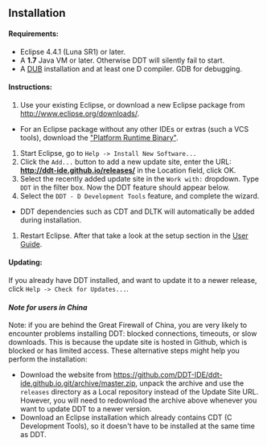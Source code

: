 ## Installation

#### Requirements: 
 * Eclipse 4.4.1 (Luna SR1) or later.
 * A **1.7** Java VM or later. Otherwise DDT will silently fail to start.
 * A [DUB](http://code.dlang.org/about) installation and at least one D compiler. GDB for debugging.

#### Instructions:
 1. Use your existing Eclipse, or download a new Eclipse package from http://www.eclipse.org/downloads/. 
  * For an Eclipse package without any other IDEs or extras (such a VCS tools), download the ["Platform Runtime Binary"](http://archive.eclipse.org/eclipse/downloads/drops4/R-4.4.1-201409250400/#PlatformRuntime). 
 1. Start Eclipse, go to `Help -> Install New Software...`
 1. Click the `Add...` button to add a new update site, enter the URL: **http://ddt-ide.github.io/releases/** in the Location field, click OK.
 1. Select the recently added update site in the `Work with:` dropdown. Type `DDT` in the filter box. Now the DDT feature should appear below.
 1. Select the `DDT - D Development Tools` feature, and complete the wizard. 
  * DDT dependencies such as CDT and DLTK will automatically be added during installation.
 1. Restart Eclipse. After that take a look at the setup section in the [User Guide](UserGuide.md#user-guide).
  

#### Updating:
If you already have DDT installed, and want to update it to a newer release, click `Help -> Check for Updates...`.

#### *Note for users in China*
Note: if you are behind the Great Firewall of China, you are very likely to encounter problems installing DDT: blocked connections, timeouts, or slow downloads. This is because the update site is hosted in Github, which is blocked or has limited access. These alternative steps might help you perform the installation:

* Download the website from https://github.com/DDT-IDE/ddt-ide.github.io.git/archive/master.zip, unpack the archive and use the `releases` directory as a Local repository instead of the Update Site URL. However, you will need to redownload the archive above whenever you want to update DDT to a newer version.
* Download an Eclipse installation which already contains CDT (C Development Tools), so it doesn't have to be installed at the same time as DDT.